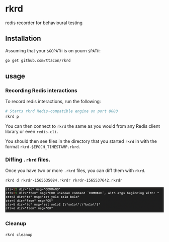 # rkrd
redis recorder for behavioural testing

## Installation

Assuming that your `$GOPATH` is on yourn `$PATH`:
```sh
go get github.com/ttacon/rkrd
```

## usage

### Recording Redis interactions

To record redis interactions, run the following:

```sh
# Starts rkrd Redis-compatible engine on port 8080
rkrd p
```

You can then connect to `rkrd` the same as you would from any Redis client
library or even `redis-cli`.

You should then see files in the directory that you started `rkrd` in with the
format `rkrd-$EPOCH_TIMESTAMP.rkrd`.

### Diffing `.rkrd` files.

Once you have two or more `.rkrd` files, you can diff them with `rkrd`.

```sh
rkrd d rkrdr-1565535084.rkrdr rkrdr-1565537642.rkrdr
```

![Image of rkrd diff](assets/diff-screenshot.png)

### Cleanup

```sh
rkrd cleanup
```